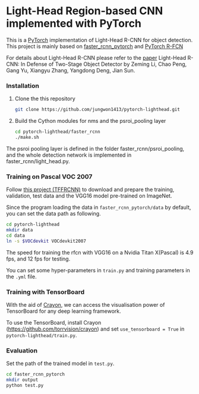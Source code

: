 # Light-Head Region-based CNN implemented with PyTorch
This is a [PyTorch](https://github.com/pytorch/pytorch)
implementation of Light-Head R-CNN for object detection. 
This project is mainly based on [faster_rcnn_pytorch](https://github.com/longcw/faster_rcnn_pytorch)
and [PyTorch R-FCN](https://github.com/PureDiors/pytorch_RFCN)

For details about Light-Head R-CNN please refer to the [paper](https://arxiv.org/pdf/1711.07264)
Light-Head R-CNN: In Defense of Two-Stage Object Detector
by Zeming Li, Chao Peng, Gang Yu, Xiangyu Zhang, Yangdong Deng, Jian Sun.

### Installation
1. Clone the this repository
    ```bash
    git clone https://github.com/jungwon1413/pytorch-lighthead.git
    ```

2. Build the Cython modules for nms and the psroi_pooling layer
    ```bash
    cd pytorch-lighthead/faster_rcnn
    ./make.sh
    ```

The psroi pooling layer is defined in the folder faster_rcnn/psroi_pooling,
and the whole detection network is implemented in faster_rcnn/light_head.py.


### Training on Pascal VOC 2007

Follow [this project (TFFRCNN)](https://github.com/CharlesShang/TFFRCNN)
to download and prepare the training, validation, test data 
and the VGG16 model pre-trained on ImageNet. 

Since the program loading the data in `faster_rcnn_pytorch/data` by default,
you can set the data path as following.
```bash
cd pytorch-lighthead
mkdir data
cd data
ln -s $VOCdevkit VOCdevkit2007
```


The speed for training the rfcn with VGG16 on a Nvidia Titan X(Pascal) is 4.9 fps, and 12 fps for testing.

You can set some hyper-parameters in `train.py` and training parameters in the `.yml` file.


### Training with TensorBoard
With the aid of [Crayon](https://github.com/torrvision/crayon),
we can access the visualisation power of TensorBoard for any 
deep learning framework.

To use the TensorBoard, install Crayon (https://github.com/torrvision/crayon)
and set `use_tensorboard = True` in `pytorch-lighthead/train.py`.

### Evaluation
Set the path of the trained model in `test.py`.
```bash
cd faster_rcnn_pytorch
mkdir output
python test.py
```

